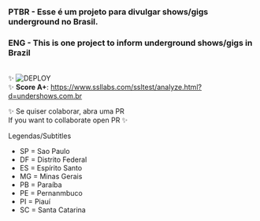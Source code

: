 ### **PTBR** - Esse é um projeto para divulgar shows/gigs underground no Brasil.

### **ENG** - This is one project to inform underground shows/gigs in Brazil
\
✨ ![DEPLOY](https://github.com/undershows/gigs/actions/workflows/workflow.yml/badge.svg) \
✨ **Score A+**: https://www.ssllabs.com/ssltest/analyze.html?d=undershows.com.br

✨ Se quiser colaborar, abra uma PR  
If you want to collaborate open PR ✨

Legendas/Subtitles
- SP = Sao Paulo
- DF = Distrito Federal
- ES = Espírito Santo
- MG = Minas Gerais
- PB = Paraíba
- PE = Pernanmbuco
- PI = Piauí
- SC = Santa Catarina
